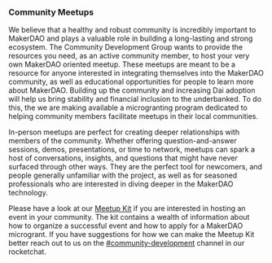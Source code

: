 ### Community Meetups
We believe that a healthy and robust community is incredibly important to MakerDAO and plays a valuable role in building a long-lasting and strong ecosystem. The Community Development Group wants to provide the resources you need, as an active community member, to host your very own MakerDAO oriented meetup. These meetups are meant to be a resource for anyone interested in integrating themselves into the MakerDAO community, as well as educational opportunities for people to learn more about MakerDAO. Building up the community and increasing Dai adoption will help us bring stability and financial inclusion to the underbanked. To do this, the we are making available a microgranting program dedicated to helping community members facilitate meetups in their local communities.

In-person meetups are perfect for creating deeper relationships with members of the community. Whether offering question-and-answer sessions, demos, presentations, or time to network, meetups can spark a host of conversations, insights, and questions that might have never surfaced through other ways. They are the perfect tool for newcomers, and people generally unfamiliar with the project, as well as for seasoned professionals who are interested in diving deeper in the MakerDAO technology.  

Please have a look at our [Meetup Kit](./meetup-diy-kit.md) if you are interested in hosting an event in your community. The kit contains a wealth of information about how to organize a successful event and how to apply for a MakerDAO microgrant. If you have suggestions for how we can make the Meetup Kit better reach out to us on the [#community-development](https://chat.makerdao.com/channel/community-development) channel in our rocketchat.
